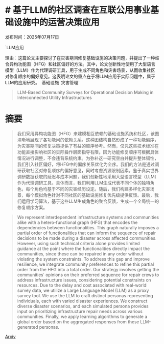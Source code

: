 # # 基于LLM的社区调查在互联公用事业基础设施中的运营决策应用

发布时间：2025年07月17日

`LLM应用

理由：这篇论文主要探讨了在灾害期间修复基础设施的决策问题，并提出了一种结合异构功能图（HFG）和社区偏好的方法。其中，论文创新性地使用了大型语言模型（LLM）作为代理调研工具，用于生成不同角色和灾害场景，从而收集社区对修复顺序的偏好意见。这表明论文的重点在于将LLM应用于实际问题中，属于LLM的应用研究。` `基础设施` `灾害管理`

> LLM-Based Community Surveys for Operational Decision Making in Interconnected Utility Infrastructures

# 摘要

> 我们采用异构功能图（HFG）来建模相互依赖的基础设施系统和社区，该图清晰地展现了各功能间的依赖关系。这种图结构自然形成了一种功能偏序，为灾害期间的修复决策提供了有益的顺序参考。然而，仅凭这些技术标准在功能直接影响社区的实际操作层面指导有限，因为功能修复顺序可根据具体情况进行调整，不会违背系统约束。为弥补这一研究空白并提升整体韧性，我们引入社区偏好，将HFG中的偏序关系优化为全序。我们的方法是通过调研获取社区对修复顺序的偏好意见，同时考虑资源限制因素。鉴于真实世界调研数据获取的延迟与成本问题，我们创新性地采用大型语言模型（LLM）作为代理调研工具。具体而言，我们利用LLM生成代表不同个体的独特角色，每个角色均基于不同的灾害经历设定。随后，我们构建多样化灾害场景，每个模拟角色针对不同社区的基础设施修复优先级提供反馈。最后，我们运用学习算法，基于这些LLM生成角色的聚合反馈，生成一个全局统一的修复顺序方案。

> We represent interdependent infrastructure systems and communities alike with a hetero-functional graph (HFG) that encodes the dependencies between functionalities. This graph naturally imposes a partial order of functionalities that can inform the sequence of repair decisions to be made during a disaster across affected communities. However, using such technical criteria alone provides limited guidance at the point where the functionalities directly impact the communities, since these can be repaired in any order without violating the system constraints. To address this gap and improve resilience, we integrate community preferences to refine this partial order from the HFG into a total order. Our strategy involves getting the communities' opinions on their preferred sequence for repair crews to address infrastructure issues, considering potential constraints on resources. Due to the delay and cost associated with real-world survey data, we utilize a Large Language Model (LLM) as a proxy survey tool. We use the LLM to craft distinct personas representing individuals, each with varied disaster experiences. We construct diverse disaster scenarios, and each simulated persona provides input on prioritizing infrastructure repair needs across various communities. Finally, we apply learning algorithms to generate a global order based on the aggregated responses from these LLM-generated personas.

[Arxiv](https://arxiv.org/abs/2507.13577)